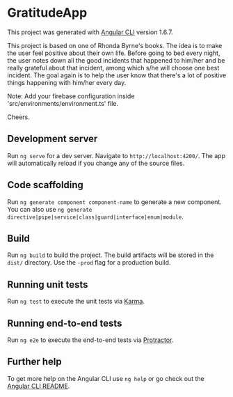 # GratitudeApp

This project was generated with [Angular CLI](https://github.com/angular/angular-cli) version 1.6.7.

This project is based on one of Rhonda Byrne's books. The idea is to make the user feel positive about their own life. Before going to bed every night, the user notes down all the good incidents that happened to him/her and be really grateful about that incident, among which s/he will choose one best incident. The goal again is to help the user know that there's a lot of positive things happening with him/her every day.

Note: Add your firebase configuration inside 'src/environments/environment.ts' file.

Cheers.

## Development server

Run `ng serve` for a dev server. Navigate to `http://localhost:4200/`. The app will automatically reload if you change any of the source files.

## Code scaffolding

Run `ng generate component component-name` to generate a new component. You can also use `ng generate directive|pipe|service|class|guard|interface|enum|module`.

## Build

Run `ng build` to build the project. The build artifacts will be stored in the `dist/` directory. Use the `-prod` flag for a production build.

## Running unit tests

Run `ng test` to execute the unit tests via [Karma](https://karma-runner.github.io).

## Running end-to-end tests

Run `ng e2e` to execute the end-to-end tests via [Protractor](http://www.protractortest.org/).

## Further help

To get more help on the Angular CLI use `ng help` or go check out the [Angular CLI README](https://github.com/angular/angular-cli/blob/master/README.md).

